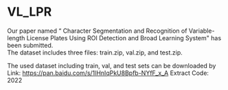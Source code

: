 # VL_LPR
Our paper named “ Character Segmentation and Recognition of Variable-length License
Plates Using ROI Detection and Broad Learning System" has been submitted.  
The dataset includes three files: train.zip, val.zip, and test.zip. 

The used dataset including train, val, and test sets  can be downloaded  by 
Link: https://pan.baidu.com/s/1lHnIqPkU8Bpfb-NYfF_x_A 
Extract Code: 2022 
